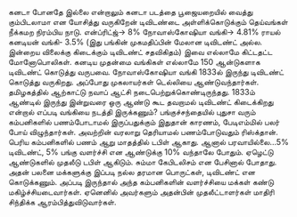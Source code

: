 கனடா போனதே இல்லை என்றாலும் கனடா படத்தை பூஜையறையில் வைத்து கும்பிடலாமா என யோசித்து வருகிறேன்
டிவிடண்டை அள்ளிக்கொடுக்கும் தெய்வங்கள் நீக்கமற நிரம்பிய நாடு.
என்ப்ரிட்ஜ்-> 8%
நோவாஸ்கோஷியா வங்கி-> 4.81%
ராயல் கனடியன் வங்கி- 3.5%
(இது பங்கின் முகமதிப்பின் மேலான டிவிடண்ட் அல்ல. 
இன்றைய விலைக்கு கிடைக்கும் டிவிடண்ட் சதவிகிதம்)
இவை எல்லாமே கிட்டதட்ட மோனோபொலிகள். கனடிய முதன்மை வங்கிகள் 
எல்லாமே 150 ஆன்டுகளாக டிவிடண்ட் கொடுத்து வருபவை. நோவாஸ்கோஷியா வங்கி 1833ல்
இருந்து டிவிடண்ட் கொடுத்து வருகிறது. அப்போது முகலாயர்கள் டெல்லியை ஆண்டுவந்தார்கள். 
தமிழகத்தில் ஆற்காட்டு நவாப் ஆட்சி நடைபெற்றுக்கொண்டிருந்தது.
1833ம் ஆண்டில் இருந்து இன்றுவரை ஒரு ஆண்டு கூட தவறாமல் டிவிடண்ட் கிடைக்கிறது என்றால் 
எப்படி வங்கியை நடத்தி இருக்கணும்?
பங்குச்சந்தையில் புதுசா வரும் கம்பனிகளில் பணம்போடாமல் இருப்பதுக்கும் இதுதான் காரணம், 
பேடிஎம்மில் பலர் போய் விழுந்தார்கள். அவற்றின் வரலாறு தெரியாமல் பணம்போடுவதும் ரிஸ்க்தான். 
பெரிய கம்பனிகளில் பணம் ஆறு மாதத்தில் டபிள் ஆகாது. ஆனால் பரவாயில்லை...5% டிவிடண்ட்,
5% பங்கு வளர்ச்சி என ஆண்டுக்கு 10% வந்தாலே போதும். ஏழெட்டு ஆண்டுகளில் முதலீடு டபிள் ஆகிடும்.
சும்மா கேபிடலிசம் என பேசினால் போதாது. அதன் பலனை மக்களுக்கு இப்படி நல்ல தரமான பொருட்கள், டிவிடண்ட்
என கொடுக்கணும். 
அப்படி இருந்தால் அந்த கம்பனிகளின் வளர்ச்சியை மக்கள் கண்டு மகிழ்ச்சியடைவார்கள். ஏனெனில் 
அவர்களும் அதன்பின் முதலீட்டாளர்கள் மாதிரி சிந்திக்க ஆரம்பித்துவிடுவார்கள்.
